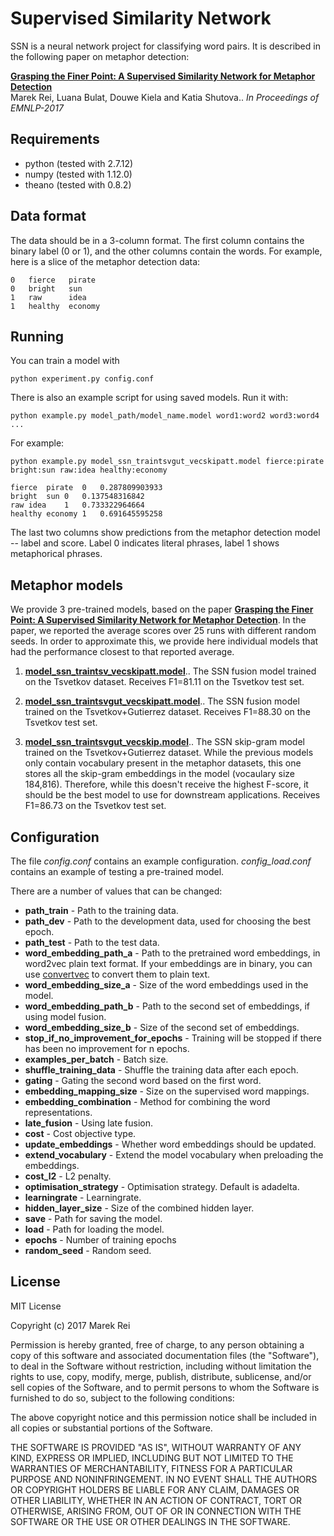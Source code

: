 Supervised Similarity Network
=============================

SSN is a neural network project for classifying word pairs. It is described in the following paper on metaphor detection:

[**Grasping the Finer Point: A Supervised Similarity Network for Metaphor Detection**](http://aclweb.org/anthology/D/D17/D17-1162.pdf)  
Marek Rei, Luana Bulat, Douwe Kiela and Katia Shutova..
*In Proceedings of EMNLP-2017*

Requirements
------------

* python (tested with 2.7.12)
* numpy (tested with 1.12.0)
* theano (tested with 0.8.2)

Data format
-----------

The data should be in a 3-column format. The first column contains the binary label (0 or 1), and the other columns contain the words. For example, here is a slice of the metaphor detection data:

    0   fierce   pirate
    0   bright   sun
    1   raw      idea
    1   healthy  economy


Running
-------

You can train a model with

    python experiment.py config.conf

There is also an example script for using saved models. Run it with:

    python example.py model_path/model_name.model word1:word2 word3:word4 ...

For example:

    python example.py model_ssn_traintsvgut_vecskipatt.model fierce:pirate bright:sun raw:idea healthy:economy

    fierce	pirate	0	0.287809903933
    bright	sun	0	0.137548316842
    raw	idea	1	0.733322964664
    healthy	economy	1	0.691645595258

The last two columns show predictions from the metaphor detection model -- label and score. Label 0 indicates literal phrases, label 1 shows metaphorical phrases.


Metaphor models
---------------

We provide 3 pre-trained models, based on the paper [**Grasping the Finer Point: A Supervised Similarity Network for Metaphor Detection**](http://aclweb.org/anthology/D/D17/D17-1162.pdf). In the paper, we reported the average scores over 25 runs with different random seeds. In order to approximate this, we provide here individual models that had the performance closest to that reported average.

1. [**model_ssn_traintsv_vecskipatt.model**](https://s3-eu-west-1.amazonaws.com/ssnmodels/model_ssn_traintsv_vecskipatt.model)..
The SSN fusion model trained on the Tsvetkov dataset. Receives F1=81.11 on the Tsvetkov test set.

2. [**model_ssn_traintsvgut_vecskipatt.model**](https://s3-eu-west-1.amazonaws.com/ssnmodels/model_ssn_traintsvgut_vecskip.model)..
The SSN fusion model trained on the Tsvetkov+Gutierrez dataset. Receives F1=88.30 on the Tsvetkov test set.

3. [**model_ssn_traintsvgut_vecskip.model**](https://s3-eu-west-1.amazonaws.com/ssnmodels/model_ssn_traintsvgut_vecskip.model)..
The SSN skip-gram model trained on the Tsvetkov+Gutierrez dataset. While the previous models only contain vocabulary present in the metaphor datasets, this one stores all the skip-gram embeddings in the model (vocaulary size 184,816). Therefore, while this doesn't receive the highest F-score, it should be the best model to use for downstream applications. Receives F1=86.73 on the Tsvetkov test set.



Configuration
-------------

The file *config.conf* contains an example configuration. *config_load.conf* contains an example of testing a pre-trained model.

There are a number of values that can be changed:

* **path_train** - Path to the training data.
* **path_dev** - Path to the development data, used for choosing the best epoch.
* **path_test** - Path to the test data.
* **word_embedding_path_a** - Path to the pretrained word embeddings, in word2vec plain text format. If your embeddings are in binary, you can use [convertvec](https://github.com/marekrei/convertvec) to convert them to plain text.
* **word_embedding_size_a** - Size of the word embeddings used in the model.
* **word_embedding_path_b** - Path to the second set of embeddings, if using model fusion.
* **word_embedding_size_b** - Size of the second set of embeddings.
* **stop_if_no_improvement_for_epochs** - Training will be stopped if there has been no improvement for n epochs.
* **examples_per_batch** - Batch size.
* **shuffle_training_data** - Shuffle the training data after each epoch.
* **gating** - Gating the second word based on the first word.
* **embedding_mapping_size** - Size on the supervised word mappings.
* **embedding_combination** - Method for combining the word representations.
* **late_fusion** - Using late fusion.
* **cost** - Cost objective type.
* **update_embeddings** - Whether word embeddings should be updated. 
* **extend_vocabulary** - Extend the model vocabulary when preloading the embeddings.
* **cost_l2** - L2 penalty.
* **optimisation_strategy** - Optimisation strategy. Default is adadelta.
* **learningrate** - Learningrate.
* **hidden_layer_size** - Size of the combined hidden layer.
* **save** - Path for saving the model.
* **load** - Path for loading the model.
* **epochs** - Number of training epochs
* **random_seed** - Random seed.



License
---------------------------

MIT License

Copyright (c) 2017 Marek Rei

Permission is hereby granted, free of charge, to any person obtaining a copy of this software and associated documentation files (the "Software"), to deal in the Software without restriction, including without limitation the rights to use, copy, modify, merge, publish, distribute, sublicense, and/or sell copies of the Software, and to permit persons to whom the Software is furnished to do so, subject to the following conditions:

The above copyright notice and this permission notice shall be included in all copies or substantial portions of the Software.

THE SOFTWARE IS PROVIDED "AS IS", WITHOUT WARRANTY OF ANY KIND, EXPRESS OR IMPLIED, INCLUDING BUT NOT LIMITED TO THE WARRANTIES OF MERCHANTABILITY, FITNESS FOR A PARTICULAR PURPOSE AND NONINFRINGEMENT. IN NO EVENT SHALL THE AUTHORS OR COPYRIGHT HOLDERS BE LIABLE FOR ANY CLAIM, DAMAGES OR OTHER LIABILITY, WHETHER IN AN ACTION OF CONTRACT, TORT OR OTHERWISE, ARISING FROM, OUT OF OR IN CONNECTION WITH THE SOFTWARE OR THE USE OR OTHER DEALINGS IN THE SOFTWARE.
